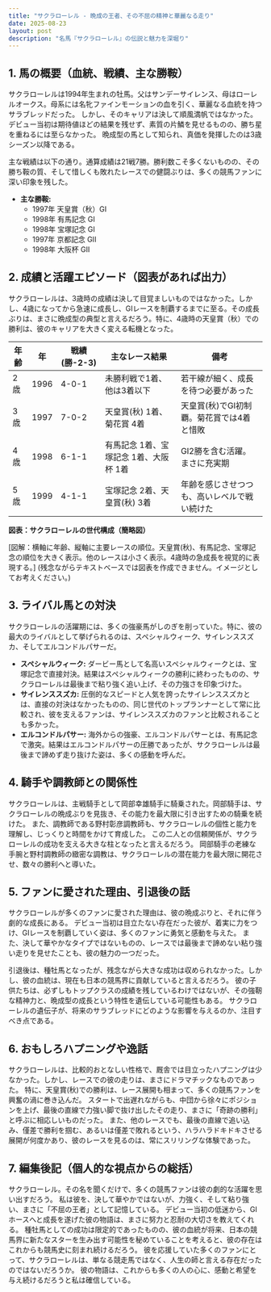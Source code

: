 ```yaml
---
title: "サクラローレル - 晩成の王者、その不屈の精神と華麗なる走り"
date: 2025-08-23
layout: post
description: "名馬『サクラローレル』の伝説と魅力を深堀り"
---
```


## 1. 馬の概要（血統、戦績、主な勝鞍）

サクラローレルは1994年生まれの牡馬。父はサンデーサイレンス、母はローレルオークス。母系には名牝ファインモーションの血を引く、華麗なる血統を持つサラブレッドだった。  しかし、そのキャリアは決して順風満帆ではなかった。デビュー当初は期待値ほどの結果を残せず、素質の片鱗を見せるものの、勝ち星を重ねるには至らなかった。  晩成型の馬として知られ、真価を発揮したのは3歳シーズン以降である。

主な戦績は以下の通り。通算成績は21戦7勝。勝利数こそ多くないものの、その勝ち鞍の質、そして惜しくも敗れたレースでの健闘ぶりは、多くの競馬ファンに深い印象を残した。

* **主な勝鞍:**
    * 1997年 天皇賞（秋）GI
    * 1998年 有馬記念 GI
    * 1998年 宝塚記念 GI
    * 1997年  京都記念 GII
    * 1998年  大阪杯 GII


## 2. 成績と活躍エピソード（図表があれば出力）

サクラローレルは、3歳時の成績は決して目覚ましいものではなかった。しかし、4歳になってから急速に成長し、GIレースを制覇するまでに至る。その成長ぶりは、まさに晩成型の典型と言えるだろう。特に、4歳時の天皇賞（秋）での勝利は、彼のキャリアを大きく変える転機となった。

| 年齢 | 年 | 戦績(勝-2-3) | 主なレース結果 | 備考 |
|---|---|---|---|---|
| 2歳 | 1996 | 4-0-1 |  未勝利戦で1着、他は3着以下 | 若干線が細く、成長を待つ必要があった |
| 3歳 | 1997 | 7-0-2 | 天皇賞(秋) 1着、菊花賞 4着 | 天皇賞(秋)でGI初制覇。菊花賞では4着と惜敗 |
| 4歳 | 1998 | 6-1-1 | 有馬記念 1着、宝塚記念 1着、大阪杯 1着 |  GI2勝を含む活躍。まさに充実期 |
| 5歳 | 1999 | 4-1-1 |  宝塚記念 2着、天皇賞(秋) 3着 |  年齢を感じさせつつも、高いレベルで戦い続けた |


**図表：サクラローレルの世代構成（簡略図）**

[図解：横軸に年齢、縦軸に主要レースの順位。天皇賞(秋)、有馬記念、宝塚記念の順位を大きく表示。他のレースは小さく表示。4歳時の急成長を視覚的に表現する。]  (残念ながらテキストベースでは図表を作成できません。イメージとしてお考えください。)


## 3. ライバル馬との対決

サクラローレルの活躍期には、多くの強豪馬がしのぎを削っていた。特に、彼の最大のライバルとして挙げられるのは、スペシャルウィーク、サイレンススズカ、そしてエルコンドルパサーだ。

* **スペシャルウィーク:**  ダービー馬として名高いスペシャルウィークとは、宝塚記念で直接対決。結果はスペシャルウィークの勝利に終わったものの、サクラローレルは最後まで粘り強く追い上げ、その力強さを印象づけた。
* **サイレンススズカ:**  圧倒的なスピードと人気を誇ったサイレンススズカとは、直接の対決はなかったものの、同じ世代のトップランナーとして常に比較され、彼を支えるファンは、サイレンススズカのファンと比較されることも多かった。
* **エルコンドルパサー:**  海外からの強豪、エルコンドルパサーとは、有馬記念で激突。結果はエルコンドルパサーの圧勝であったが、サクラローレルは最後まで諦めず走り抜けた姿は、多くの感動を呼んだ。


## 4. 騎手や調教師との関係性

サクラローレルは、主戦騎手として岡部幸雄騎手に騎乗された。岡部騎手は、サクラローレルの晩成ぶりを見抜き、その能力を最大限に引き出すための騎乗を続けた。  また、調教師である野村彰彦調教師も、サクラローレルの個性と能力を理解し、じっくりと時間をかけて育成した。  この二人との信頼関係が、サクラローレルの成功を支える大きな柱となったと言えるだろう。  岡部騎手の老練な手腕と野村調教師の緻密な調教は、サクラローレルの潜在能力を最大限に開花させ、数々の勝利へと導いた。


## 5. ファンに愛された理由、引退後の話

サクラローレルが多くのファンに愛された理由は、彼の晩成ぶりと、それに伴う劇的な成長にある。  デビュー当初は目立たない存在だった彼が、着実に力をつけ、GIレースを制覇していく姿は、多くのファンに勇気と感動を与えた。  また、決して華やかなタイプではないものの、レースでは最後まで諦めない粘り強い走りを見せたことも、彼の魅力の一つだった。

引退後は、種牡馬となったが、残念ながら大きな成功は収められなかった。しかし、彼の血統は、現在も日本の競馬界に貢献していると言えるだろう。  彼の子供たちは、必ずしもトップクラスの成績を残しているわけではないが、その強靭な精神力と、晩成型の成長という特性を遺伝している可能性もある。  サクラローレルの遺伝子が、将来のサラブレッドにどのような影響を与えるのか、注目すべき点である。


## 6. おもしろハプニングや逸話

サクラローレルは、比較的おとなしい性格で、厩舎では目立ったハプニングは少なかった。しかし、レースでの彼の走りは、まさにドラマチックなものであった。  特に、天皇賞(秋)での勝利は、レース展開も相まって、多くの競馬ファンを興奮の渦に巻き込んだ。  スタートで出遅れながらも、中団から徐々にポジションを上げ、最後の直線で力強い脚で抜け出したその走り、まさに「奇跡の勝利」と呼ぶに相応しいものだった。  また、他のレースでも、最後の直線で追い込み、僅差で勝利を掴む、あるいは僅差で敗れるという、ハラハラドキドキさせる展開が何度かあり、彼のレースを見るのは、常にスリリングな体験であった。


## 7. 編集後記（個人的な視点からの総括）

サクラローレル。その名を聞くだけで、多くの競馬ファンは彼の劇的な活躍を思い出すだろう。  私は彼を、決して華やかではないが、力強く、そして粘り強い、まさに「不屈の王者」として記憶している。  デビュー当初の低迷から、GIホースへと成長を遂げた彼の物語は、まさに努力と忍耐の大切さを教えてくれる。  種牡馬としての成功は限定的であったものの、彼の血統が将来、日本の競馬界に新たなスターを生み出す可能性を秘めていることを考えると、彼の存在はこれからも競馬史に刻まれ続けるだろう。  彼を応援していた多くのファンにとって、サクラローレルは、単なる競走馬ではなく、人生の師と言える存在だったのではないだろうか。  彼の物語は、これからも多くの人の心に、感動と希望を与え続けるだろうと私は確信している。
